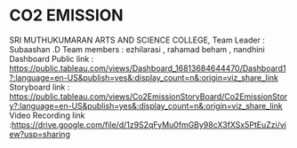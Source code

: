 # CO2 EMISSION
SRI MUTHUKUMARAN ARTS AND SCIENCE COLLEGE, Team Leader : Subaashan .D Team members : ezhilarasi , rahamad beham , nandhini 
Dashboard Public link :   https://public.tableau.com/views/Dashboard_16813684644470/Dashboard1?:language=en-US&publish=yes&:display_count=n&:origin=viz_share_link
Storyboard link :  https://public.tableau.com/views/Co2EmissionStoryBoard/Co2EmissionStory?:language=en-US&publish=yes&:display_count=n&:origin=viz_share_link
Video Recording link :https://drive.google.com/file/d/1z9S2qFyMu0fmGBy98cX3fXSx5PtEuZzi/view?usp=sharing
